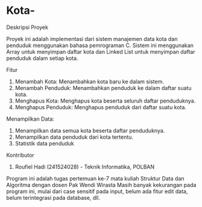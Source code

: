 # Kota-
Deskripsi Proyek

Proyek ini adalah implementasi dari sistem manajemen data kota dan penduduk menggunakan bahasa pemrograman C. Sistem ini menggunakan Array untuk menyimpan daftar kota dan Linked List untuk menyimpan daftar penduduk dalam setiap kota.

Fitur
1. Menambah Kota: Menambahkan kota baru ke dalam sistem.
2. Menambah Penduduk: Menambahkan penduduk ke dalam daftar suatu kota.
3. Menghapus Kota: Menghapus kota beserta seluruh daftar penduduknya.
4. Menghapus Penduduk: Menghapus penduduk dari daftar suatu kota.

Menampilkan Data:
1. Menampilkan data semua kota beserta daftar penduduknya.
2. Menampilkan data penduduk dari kota tertentu.
3. Statistik data penduduk

Kontributor
1. Roufiel Hadi (241524028) - Teknik Informatika, POLBAN

Program ini adalah tugas pertemuan ke-7 mata kuliah Struktur Data dan Algoritma dengan dosen Pak Wendi Wirasta
Masih banyak kekurangan pada program ini, mulai dari case sensitif pada input, belum ada fitur edit data, belum terintegrasi pada database, dll.
